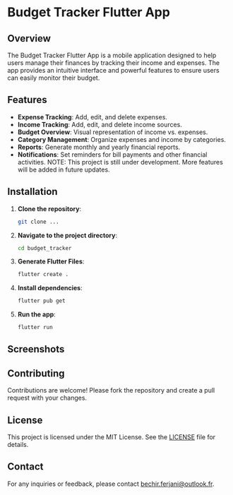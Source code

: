 # Budget Tracker Flutter App

## Overview
The Budget Tracker Flutter App is a mobile application designed to help users manage their finances by tracking their income and expenses. The app provides an intuitive interface and powerful features to ensure users can easily monitor their budget.

## Features
- **Expense Tracking**: Add, edit, and delete expenses.
- **Income Tracking**: Add, edit, and delete income sources.
- **Budget Overview**: Visual representation of income vs. expenses.
- **Category Management**: Organize expenses and income by categories.
- **Reports**: Generate monthly and yearly financial reports.
- **Notifications**: Set reminders for bill payments and other financial activities.
NOTE: This project is still under development. More features will be added in future updates.

## Installation
1. **Clone the repository**:
    ```bash
    git clone ...
    ```
2. **Navigate to the project directory**:
    ```bash
    cd budget_tracker
    ```
3. **Generate Flutter Files**:
    ```bash
    flutter create .
    ```
4. **Install dependencies**:
    ```bash
    flutter pub get
    ```
5. **Run the app**:
    ```bash
    flutter run
    ```

## Screenshots
<!-- ![Home Screen](screenshots/home_screen.png)
![Expense Screen](screenshots/expense_screen.png)
![Report Screen](screenshots/report_screen.png) -->

## Contributing
Contributions are welcome! Please fork the repository and create a pull request with your changes.

## License
This project is licensed under the MIT License. See the [LICENSE](LICENSE) file for details.

## Contact
For any inquiries or feedback, please contact [bechir.ferjani@outlook.fr](mailto:bechir.ferjani@outlook.fr).

